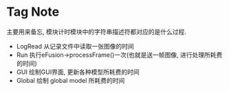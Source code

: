 # Tag Note 

主要用来备忘, 模块计时模块中的字符串描述符都对应的是什么过程.

- LogRead 从记录文件中读取一张图像的时间
- Run 执行eFusion->processFrame()一次(也就是送一帧图像, 进行处理所耗费的时间)
- GUI 绘制GUI界面, 更新各种模型所耗费的时间
- Global 绘制 global model 所耗费的时间



